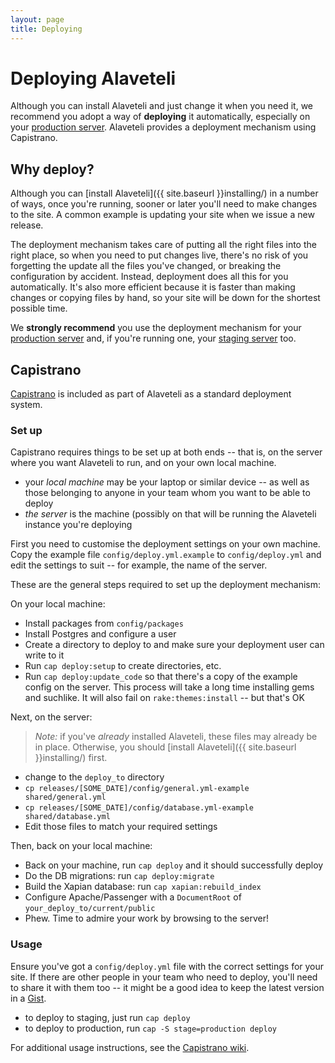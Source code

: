 ```yaml
---
layout: page
title: Deploying
---
```


# Deploying Alaveteli

<p class="lead">
  Although you can install Alaveteli and just change it when you need it, we
  recommend you adopt a way of <strong>deploying</strong> it automatically,
  especially on your <a href="{{ site.baseurl }}glossary/#production">production server</a>.
  Alaveteli provides a deployment mechanism using Capistrano.
</p>

## Why deploy?

Although you can [install Alaveteli]({{ site.baseurl }}installing/) in a number
of ways, once you're running, sooner or later you'll need to make changes to
the site. A common example is updating your site when we issue a new release.

The deployment mechanism takes care of putting all the right files into the
right place, so when you need to put changes live, there's no risk of you
forgetting the update all the files you've changed, or breaking the
configuration by accident. Instead, deployment does all this for you
automatically. It's also more efficient because it is faster than making
changes or copying files by hand, so your site will be down for the shortest
possible time.

We **strongly recommend** you use the deployment mechanism for your 
<a href="{{ site.baseurl }}glossary/#production">production server</a> and, if
you're running one, your 
<a href="{{ site.baseurl }}glossary/#staging">staging server</a> too.

## Capistrano

<a href="{{site.baseurl}}glossary/#capistrano" class="glossary">Capistrano</a>
is included as part of Alaveteli as a standard deployment system.

### Set up

Capistrano requires things to be set up at both ends -- that is, on the server
where you want Alaveteli to run, and on your own local machine.

* your *local machine* may be your laptop or similar device -- as well as those
  belonging to anyone in your team whom you want to be able to deploy
* *the server* is the machine (possibly on that will be running the Alaveteli instance you're deploying

First you need to customise the deployment settings on your own machine. Copy
the example file `config/deploy.yml.example` to `config/deploy.yml` and edit
the settings to suit -- for example, the name of the server.

These are the general steps required to set up the deployment mechanism:

On your local machine:

* Install packages from `config/packages`
* Install Postgres and configure a user
* Create a directory to deploy to and make sure your deployment user can write to it
* Run `cap deploy:setup` to create directories, etc.
* Run `cap deploy:update_code` so that there's a copy of the example config on the server.
  This process will take a long time installing gems and suchlike.
  It will also fail on `rake:themes:install` -- but that's OK

Next, on the server:

> *Note:* if you've *already* installed Alaveteli, these files may already be in place.
> Otherwise, you should [install Alaveteli]({{ site.baseurl }}installing/) first.

* change to the `deploy_to` directory
* `cp releases/[SOME_DATE]/config/general.yml-example shared/general.yml`
* `cp releases/[SOME_DATE]/config/database.yml-example shared/database.yml`
* Edit those files to match your required settings

Then, back on your local machine:

* Back on your machine, run `cap deploy` and it should successfully deploy
* Do the DB migrations: run `cap deploy:migrate`
* Build the Xapian database: run `cap xapian:rebuild_index`
* Configure Apache/Passenger with a `DocumentRoot` of `your_deploy_to/current/public`
* Phew. Time to admire your work by browsing to the server!


### Usage

Ensure you've got a `config/deploy.yml` file with the correct settings for your
site. If there are other people in your team who need to deploy, you'll need to
share it with them too -- it might be a good idea to keep the latest
version in a [Gist](http://gist.github.com/).

* to deploy to staging, just run `cap deploy`
* to deploy to production, run `cap -S stage=production deploy`

For additional usage instructions, see the [Capistrano
wiki](https://github.com/capistrano/capistrano/wiki/).

